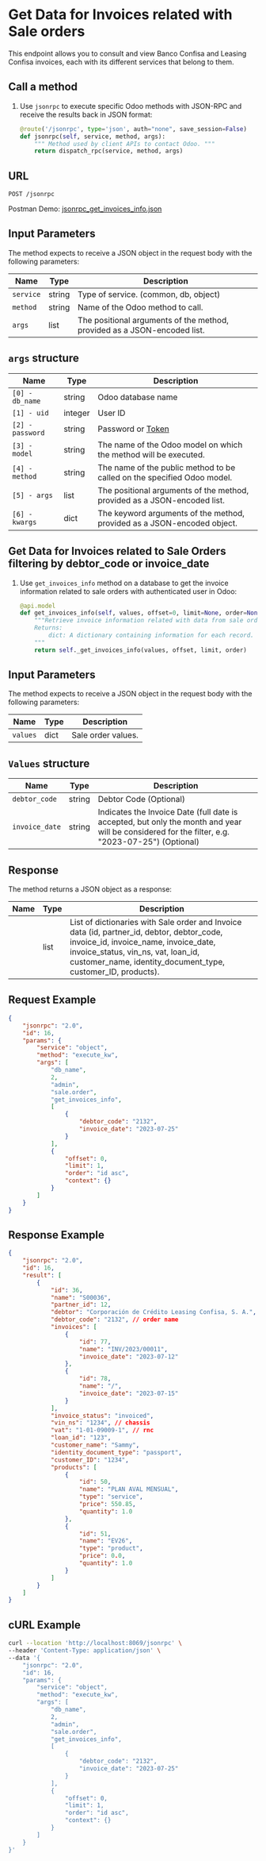 Get Data for Invoices related with Sale orders
===========================================

This endpoint allows you to consult and view Banco Confisa and Leasing Confisa invoices, each with its different services that belong to them.

Call a method
-------------

1. Use `jsonrpc` to execute specific Odoo methods with JSON-RPC and receive the results back in JSON format:

    ```python
    @route('/jsonrpc', type='json', auth="none", save_session=False)
    def jsonrpc(self, service, method, args):
        """ Method used by client APIs to contact Odoo. """
        return dispatch_rpc(service, method, args)
    ```

## URL

```
POST /jsonrpc
```

Postman Demo: [jsonrpc_get_invoices_info.json](postman_collection.json)

## Input Parameters

The method expects to receive a JSON object in the request body with the following parameters:

| Name        | Type    | Description                                                                        |
|-------------|---------|------------------------------------------------------------------------------------|
| `service`   | string  | Type of service. (common, db, object)                                              |
| `method`    | string  | Name of the Odoo method to call.                                                   |
| `args`      | list    | The positional arguments of the method, provided as a JSON-encoded list.           |

## `args` structure

| Name                   | Type    | Description                                                                                                  |
|------------------------|---------|-------------------------------------------------------------------------|
| `[0] - db_name`        | string  | Odoo database name                                                      |
| `[1] - uid`            | integer | User ID                                                                 |
| `[2] - password`       | string  | Password or [Token](https://www.odoo.com/documentation/16.0/developer/reference/external_api.html#api-keys)|
| `[3] - model`          | string  | The name of the Odoo model on which the method will be executed.        |
| `[4] - method`         | string  | The name of the public method to be called on the specified Odoo model. |
| `[5] - args`           | list    | The positional arguments of the method, provided as a JSON-encoded list.|
| `[6] - kwargs`         | dict    | The keyword arguments of the method, provided as a JSON-encoded object. |

Get Data for Invoices related to Sale Orders filtering by debtor_code or invoice_date
-------------------------------------

1. Use `get_invoices_info` method on a database to get the invoice information related to sale orders with authenticated user in Odoo:

    ```python
    @api.model
    def get_invoices_info(self, values, offset=0, limit=None, order=None):
        """Retrieve invoice information related with data from sale orders.
        Returns:
            dict: A dictionary containing information for each record.
        """
        return self._get_invoices_info(values, offset, limit, order)
    ```

## Input Parameters

The method expects to receive a JSON object in the request body with the following parameters:

| Name        | Type    | Description                                                                        |
|-------------|---------|------------------------------------------------------------------------------------|
| `values`    | dict    | Sale order values.                                                                 |

## `Values` structure

| Name                            | Type              | Description                                          |
|---------------------------------|-------------------|------------------------------------------------------|
| `debtor_code`                   | string            | Debtor Code (Optional)                                        |
| `invoice_date`                  | string            | Indicates the Invoice Date (full date is accepted, but only the month and year will be considered for the filter, e.g. "2023-07-25") (Optional)        |

## Response

The method returns a JSON object as a response:

| Name                         | Type | Description                                                          |
|------------------------------|------|----------------------------------------------------------------------|
|                              | list | List of dictionaries with Sale order and Invoice data (id, partner_id, debtor, debtor_code, invoice_id, invoice_name, invoice_date, invoice_status, vin_ns, vat, loan_id, customer_name, identity_document_type, customer_ID, products).  |

## Request Example

```json
{
    "jsonrpc": "2.0",
    "id": 16,
    "params": {
        "service": "object",
        "method": "execute_kw",
        "args": [
            "db_name",
            2,
            "admin",
            "sale.order",
            "get_invoices_info",
            [
                {
                    "debtor_code": "2132",
                    "invoice_date": "2023-07-25"
                }
            ],
            {
                "offset": 0,
                "limit": 1,
                "order": "id asc",
                "context": {}
            }
        ]
    }
}
```

## Response Example

```json
{
    "jsonrpc": "2.0",
    "id": 16,
    "result": [
        {
            "id": 36,
            "name": "S00036",
            "partner_id": 12,
            "debtor": "Corporación de Crédito Leasing Confisa, S. A.",
            "debtor_code": "2132", // order name
            "invoices": [
                {
                    "id": 77,
                    "name": "INV/2023/00011",
                    "invoice_date": "2023-07-12"
                },
                {
                    "id": 78,
                    "name": "/",
                    "invoice_date": "2023-07-15"
                }
            ],
            "invoice_status": "invoiced",
            "vin_ns": "1234", // chassis
            "vat": "1-01-09009-1", // rnc
            "loan_id": "123",
            "customer_name": "Sammy",
            "identity_document_type": "passport",
            "customer_ID": "1234",
            "products": [
                {
                    "id": 50,
                    "name": "PLAN AVAL MENSUAL",
                    "type": "service",
                    "price": 550.85,
                    "quantity": 1.0
                },
                {
                    "id": 51,
                    "name": "EV26",
                    "type": "product",
                    "price": 0.0,
                    "quantity": 1.0
                }
            ]
        }
    ]
}
```

## cURL Example

```bash
curl --location 'http://localhost:8069/jsonrpc' \
--header 'Content-Type: application/json' \
--data '{
    "jsonrpc": "2.0",
    "id": 16,
    "params": {
        "service": "object",
        "method": "execute_kw",
        "args": [
            "db_name",
            2,
            "admin",
            "sale.order",
            "get_invoices_info",
            [
                {
                    "debtor_code": "2132",
                    "invoice_date": "2023-07-25"
                }
            ],
            {
                "offset": 0,
                "limit": 1,
                "order": "id asc",
                "context": {}
            }
        ]
    }
}'
```
